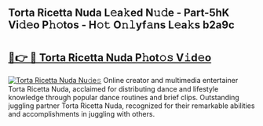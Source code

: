 ## Torta Ricetta Nuda L𝚎a𝚔ed N𝚞𝚍e - Part-5hK Vi𝚍𝚎o P𝚑𝚘tos - H𝚘𝚝 O𝚗𝚕yf𝚊ns L𝚎a𝚔s b2a9c

# <h2><a href="http://kfbcw8w.oniu.top/?m=Torta+Ricetta+Nuda">🔗👉 🔴 Torta Ricetta Nuda P𝚑ot𝚘𝚜 V𝚒d𝚎o</a></h2>

[![Torta Ricetta Nuda Nu𝚍e𝚜](https://i.imgur.com/0qMVB7G.gif)](http://kfbcw8w.oniu.top/?m=Torta+Ricetta+Nuda)
Online creator and multimedia entertainer Torta Ricetta Nuda, acclaimed for distributing dance and lifestyle knowledge through popular dance routines and brief clips. Outstanding juggling partner Torta Ricetta Nuda, recognized for their remarkable abilities and accomplishments in juggling with others.  
